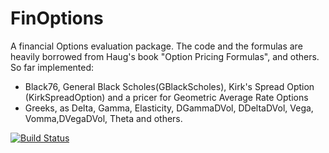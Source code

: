 # FinOptions

A financial Options evaluation package. The code and the formulas are heavily borrowed from Haug's book "Option Pricing Formulas", and others. So far implemented:

* Black76, General Black Scholes(GBlackScholes), Kirk's Spread Option (KirkSpreadOption) and a pricer for Geometric Average Rate Options
* Greeks, as Delta, Gamma, Elasticity, DGammaDVol, DDeltaDVol, Vega, Vomma,DVegaDVol, Theta and others.

[![Build Status](https://travis-ci.org/SvenDuve/FinOptions.jl.svg?branch=master)](https://travis-ci.org/SvenDuve/FinOptions.jl)
